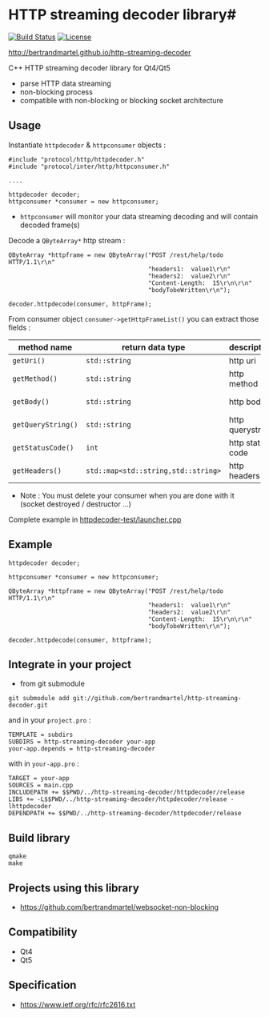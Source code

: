 # HTTP streaming decoder library#

[![Build Status](https://travis-ci.org/bertrandmartel/http-streaming-decoder.svg?branch=master)](https://travis-ci.org/bertrandmartel/http-streaming-decoder)
[![License](http://img.shields.io/:license-mit-blue.svg)](LICENSE.md)

http://bertrandmartel.github.io/http-streaming-decoder

C++ HTTP streaming decoder library for Qt4/Qt5

* parse HTTP data streaming
* non-blocking process
* compatible with non-blocking or blocking socket architecture

## Usage

Instantiate `httpdecoder` & `httpconsumer` objects :

```
#include "protocol/http/httpdecoder.h"
#include "protocol/inter/http/httpconsumer.h"

....

httpdecoder decoder;
httpconsumer *consumer = new httpconsumer;
```

* `httpconsumer` will monitor your data streaming decoding and will contain decoded frame(s)

Decode a `QByteArray*` http stream :

```
QByteArray *httpframe = new QByteArray("POST /rest/help/todo HTTP/1.1\r\n"
                                       "headers1:  value1\r\n"
                                       "headers2:  value2\r\n"
                                       "Content-Length:  15\r\n\r\n"
                                       "bodyTobeWritten\r\n");

decoder.httpdecode(consumer, httpFrame);
```

From consumer object `consumer->getHttpFrameList()` you can extract those fields : 

|  method name       | return data type                  |  description  |  example                |
| -------------------| ----------------------------------|---------------|-------------------------|
| `getUri()`         | `std::string`                       | http uri           |  "/api/rest"              |
| `getMethod()`      | `std::string`                       | http method        |  "POST"                   |
| `getBody()`        | `std::string`                       | http body          |  "{\"data\":\"OK\"}"          |
| `getQueryString()` | `std::string`                       | http querystring   |  "Not Found"              |
| `getStatusCode()`  | `int`                               | http status code   |  404                    |
| `getHeaders()`     | `std::map<std::string,std::string>` | http headers       | ("Content-Length","15") |

* Note : You must delete your consumer when you are done with it (socket destroyed / destructor ...)

Complete example in [httpdecoder-test/launcher.cpp](httpdecoder-test/launcher.cpp)

## Example

```
httpdecoder decoder;

httpconsumer *consumer = new httpconsumer;

QByteArray *httpframe = new QByteArray("POST /rest/help/todo HTTP/1.1\r\n"
                                       "headers1:  value1\r\n"
                                       "headers2:  value2\r\n"
                                       "Content-Length:  15\r\n\r\n"
                                       "bodyTobeWritten\r\n");

decoder.httpdecode(consumer, httpframe);
```

## Integrate in your project

* from git submodule

```
git submodule add git://github.com/bertrandmartel/http-streaming-decoder.git
```

and in your `project.pro` :

```
TEMPLATE = subdirs
SUBDIRS = http-streaming-decoder your-app
your-app.depends = http-streaming-decoder
```

with in `your-app.pro` :

```
TARGET = your-app
SOURCES = main.cpp
INCLUDEPATH += $$PWD/../http-streaming-decoder/httpdecoder/release
LIBS += -L$$PWD/../http-streaming-decoder/httpdecoder/release -lhttpdecoder
DEPENDPATH += $$PWD/../http-streaming-decoder/httpdecoder/release
```

## Build library

```
qmake
make
```

## Projects using this library

* https://github.com/bertrandmartel/websocket-non-blocking

## Compatibility

* Qt4
* Qt5

## Specification

* https://www.ietf.org/rfc/rfc2616.txt